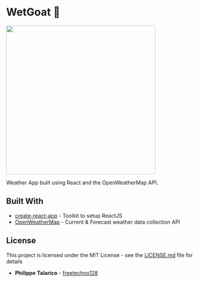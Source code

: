 # WetGoat :goat:


<img src="https://github.com/freetechno128/WetGoat/raw/master/wetgoat_preview.gif | width=400)" width="400">


Weather App built using React and the OpenWeatherMap API.

## Built With

* [create-react-app](https://github.com/facebook/create-react-app) - Toolkit to setup ReactJS
* [OpenWeatherMap](https://openweathermap.org/) - Current & Forecast weather data collection API


## License

This project is licensed under the MIT License - see the [LICENSE.md](LICENSE.md) file for details

* **Philippe Talarico** - [freetechno128](https://github.com/freetechno128)

